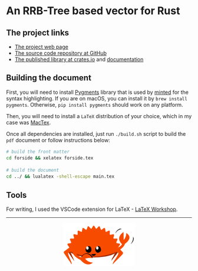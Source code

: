 # An RRB-Tree based vector for Rust

## The project links

* [The project web page](https://abishov.com/pvec-rs)
* [The source code repository at GitHub](https://github.com/ArazAbishov/pvec-rs)
* [The published library at crates.io](https://crates.io/crates/pvec) and [documentation](https://docs.rs/pvec/)

## Building the document

First, you will need to install [Pygments](https://pygments.org/download/) library that is used by [minted](https://ctan.org/pkg/minted?lang=en) for the syntax highlighting. If you are on macOS, you can install it by `brew install pygments`. Otherwise, `pip install pygments` should work on any platform.

Then, you will need to install a `LaTeX` distribution of your choice, which in my case was [MacTex](http://www.tug.org/mactex/).

Once all dependencies are installed, just run `./build.sh` script to build the `pdf` document or follow instructions below:

```bash
# build the front matter
cd forside && xelatex forside.tex

# build the document
cd ../ && lualatex -shell-escape main.tex
```

## Tools

For writing, I used the VSCode extension for LaTeX - [LaTeX Workshop](https://marketplace.visualstudio.com/items?itemName=James-Yu.latex-workshop).

----

<p align="center">
    <img src="images/ferris-waving.svg" width="196" class="center"/>  
</p>
